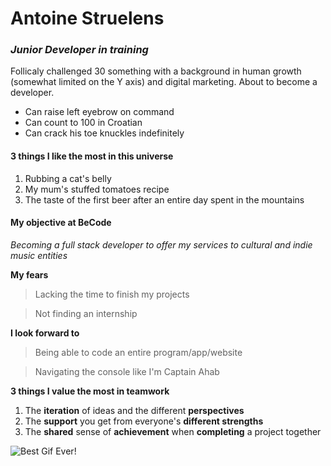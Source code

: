 # Antoine **Struelens** #  
### *Junior Developer in training* ###

Follicaly challenged 30 something with a background in human growth (somewhat limited on the Y axis) and digital marketing. About to become a developer.

- Can raise left eyebrow on command
- Can count to 100 in Croatian
- Can crack his toe knuckles indefinitely

#### 3 things I like the most in this universe ####

1. Rubbing a cat's belly
2. My mum's stuffed tomatoes recipe
3. The taste of the first beer after an entire day spent in the mountains

#### My objective at BeCode ####

_Becoming a full stack developer to offer my services to cultural and indie music entities_

**My fears**
 > Lacking the time to finish my projects

 > Not finding an internship
 
**I look forward to**
 > Being able to code an entire program/app/website
 
 > Navigating the console like I'm Captain Ahab
 
 **3 things I value the most in teamwork**
 1. The **iteration** of ideas and the different **perspectives**
 2. The **support** you get from everyone's **different strengths**
 3. The **shared** sense of **achievement** when **completing** a project together

![Best Gif Ever!](https://media.tenor.com/s5HzIBkYwBQAAAAC/stand-up-jim-carrey.gif "Best Gif Ever")